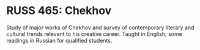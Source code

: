# RUSS 465: Chekhov

Study of major works of Chekhov and survey of contemporary literary and cultural trends relevant to his creative career. Taught in English; some readings in Russian for qualified students.